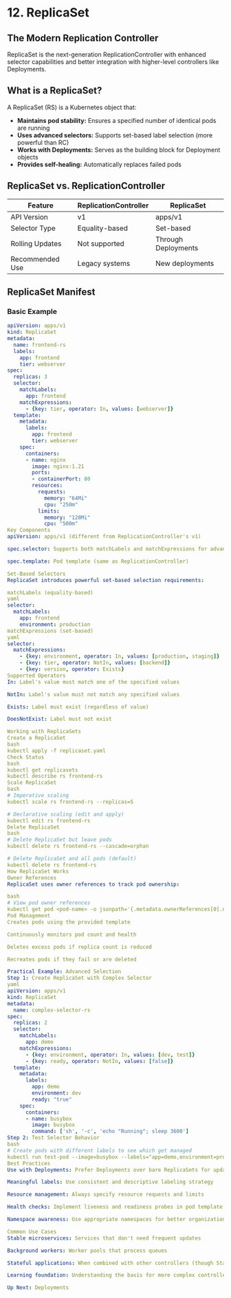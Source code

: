 # 12. ReplicaSet

## The Modern Replication Controller

ReplicaSet is the next-generation ReplicationController with enhanced selector capabilities and better integration with higher-level controllers like Deployments.

## What is a ReplicaSet?

A ReplicaSet (RS) is a Kubernetes object that:
- **Maintains pod stability:** Ensures a specified number of identical pods are running
- **Uses advanced selectors:** Supports set-based label selection (more powerful than RC)
- **Works with Deployments:** Serves as the building block for Deployment objects
- **Provides self-healing:** Automatically replaces failed pods

## ReplicaSet vs. ReplicationController

| Feature | ReplicationController | ReplicaSet |
|---------|---------------------|------------|
| API Version | v1 | apps/v1 |
| Selector Type | Equality-based | Set-based |
| Rolling Updates | Not supported | Through Deployments |
| Recommended Use | Legacy systems | New deployments |

## ReplicaSet Manifest

### Basic Example
```yaml
apiVersion: apps/v1
kind: ReplicaSet
metadata:
  name: frontend-rs
  labels:
    app: frontend
    tier: webserver
spec:
  replicas: 3
  selector:
    matchLabels:
      app: frontend
    matchExpressions:
      - {key: tier, operator: In, values: [webserver]}
  template:
    metadata:
      labels:
        app: frontend
        tier: webserver
    spec:
      containers:
      - name: nginx
        image: nginx:1.21
        ports:
        - containerPort: 80
        resources:
          requests:
            memory: "64Mi"
            cpu: "250m"
          limits:
            memory: "128Mi"
            cpu: "500m"
Key Components
apiVersion: apps/v1 (different from ReplicationController's v1)

spec.selector: Supports both matchLabels and matchExpressions for advanced selection

spec.template: Pod template (same as ReplicationController)

Set-Based Selectors
ReplicaSet introduces powerful set-based selection requirements:

matchLabels (equality-based)
yaml
selector:
  matchLabels:
    app: frontend
    environment: production
matchExpressions (set-based)
yaml
selector:
  matchExpressions:
    - {key: environment, operator: In, values: [production, staging]}
    - {key: tier, operator: NotIn, values: [backend]}
    - {key: version, operator: Exists}
Supported Operators
In: Label's value must match one of the specified values

NotIn: Label's value must not match any specified values

Exists: Label must exist (regardless of value)

DoesNotExist: Label must not exist

Working with ReplicaSets
Create a ReplicaSet
bash
kubectl apply -f replicaset.yaml
Check Status
bash
kubectl get replicasets
kubectl describe rs frontend-rs
Scale ReplicaSet
bash
# Imperative scaling
kubectl scale rs frontend-rs --replicas=5

# Declarative scaling (edit and apply)
kubectl edit rs frontend-rs
Delete ReplicaSet
bash
# Delete ReplicaSet but leave pods
kubectl delete rs frontend-rs --cascade=orphan

# Delete ReplicaSet and all pods (default)
kubectl delete rs frontend-rs
How ReplicaSet Works
Owner References
ReplicaSet uses owner references to track pod ownership:

bash
# View pod owner references
kubectl get pod <pod-name> -o jsonpath='{.metadata.ownerReferences[0].name}'
Pod Management
Creates pods using the provided template

Continuously monitors pod count and health

Deletes excess pods if replica count is reduced

Recreates pods if they fail or are deleted

Practical Example: Advanced Selection
Step 1: Create ReplicaSet with Complex Selector
yaml
apiVersion: apps/v1
kind: ReplicaSet
metadata:
  name: complex-selector-rs
spec:
  replicas: 2
  selector:
    matchLabels:
      app: demo
    matchExpressions:
      - {key: environment, operator: In, values: [dev, test]}
      - {key: ready, operator: NotIn, values: [false]}
  template:
    metadata:
      labels:
        app: demo
        environment: dev
        ready: "true"
    spec:
      containers:
      - name: busybox
        image: busybox
        command: ['sh', '-c', 'echo "Running"; sleep 3600']
Step 2: Test Selector Behavior
bash
# Create pods with different labels to see which get managed
kubectl run test-pod --image=busybox --labels="app=demo,environment=prod" --command -- sleep 3600
Best Practices
Use with Deployments: Prefer Deployments over bare ReplicaSets for update capabilities

Meaningful labels: Use consistent and descriptive labeling strategy

Resource management: Always specify resource requests and limits

Health checks: Implement liveness and readiness probes in pod template

Namespace awareness: Use appropriate namespaces for better organization

Common Use Cases
Stable microservices: Services that don't need frequent updates

Background workers: Worker pools that process queues

Stateful applications: When combined with other controllers (though StatefulSet is better)

Learning foundation: Understanding the basis for more complex controllers

Up Next: Deployments

